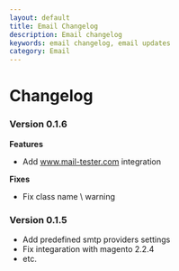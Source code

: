 ```yaml
---
layout: default
title: Email Changelog
description: Email changelog
keywords: email changelog, email updates
category: Email
---
```


# Changelog

### Version 0.1.6

**Features**
 - Add www.mail-tester.com integration

**Fixes**
 - Fix class name \ warning

### Version 0.1.5

 - Add predefined smtp providers settings
 - Fix integaration with magento 2.2.4
 - etc.